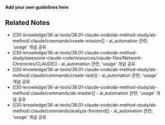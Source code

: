 **Add your own guidelines here**
<!--

System Guidelines

Use this file to provide the AI with rules and guidelines you want it to follow.
This template outlines a few examples of things you can add. You can add your own sections and format it to suit your needs

TIP: More context isn't always better. It can confuse the LLM. Try and add the most important rules you need

# General guidelines

Any general rules you want the AI to follow.
For example:

* Only use absolute positioning when necessary. Opt for responsive and well structured layouts that use flexbox and grid by default
* Refactor code as you go to keep code clean
* Keep file sizes small and put helper functions and components in their own files.

--------------

# Design system guidelines
Rules for how the AI should make generations look like your company's design system

Additionally, if you select a design system to use in the prompt box, you can reference
your design system's components, tokens, variables and components.
For example:

* Use a base font-size of 14px
* Date formats should always be in the format “Jun 10”
* The bottom toolbar should only ever have a maximum of 4 items
* Never use the floating action button with the bottom toolbar
* Chips should always come in sets of 3 or more
* Don't use a dropdown if there are 2 or fewer options

You can also create sub sections and add more specific details
For example:


## Button
The Button component is a fundamental interactive element in our design system, designed to trigger actions or navigate
users through the application. It provides visual feedback and clear affordances to enhance user experience.

### Usage
Buttons should be used for important actions that users need to take, such as form submissions, confirming choices,
or initiating processes. They communicate interactivity and should have clear, action-oriented labels.

### Variants
* Primary Button
  * Purpose : Used for the main action in a section or page
  * Visual Style : Bold, filled with the primary brand color
  * Usage : One primary button per section to guide users toward the most important action
* Secondary Button
  * Purpose : Used for alternative or supporting actions
  * Visual Style : Outlined with the primary color, transparent background
  * Usage : Can appear alongside a primary button for less important actions
* Tertiary Button
  * Purpose : Used for the least important actions
  * Visual Style : Text-only with no border, using primary color
  * Usage : For actions that should be available but not emphasized
-->

## Related Notes

- [[30-knowledge/36-ai-tools/36.01-claude-code/ab-method-study/ab-method/.claude/commands/create-mission]] - ai_automation 관련; 'usage' 개념 공유
- [[30-knowledge/36-ai-tools/36.01-claude-code/ab-method-study/awesome-claude-code/resources/claude-files/Network-Chronicles/CLAUDE]] - ai_automation 관련; 'usage' 개념 공유
- [[30-knowledge/36-ai-tools/36.01-claude-code/ab-method-study/ab-method/.claude/commands/create-task]] - ai_automation 관련; 'usage' 개념 공유
- [[30-knowledge/36-ai-tools/36.01-claude-code/ab-method-study/ab-method/.claude/commands/ab-master]] - ai_automation 관련; 'usage' 개념 공유
- [[30-knowledge/36-ai-tools/36.01-claude-code/ab-method-study/ab-method/.claude/commands/analyze-frontend]] - ai_automation 관련; 'usage' 개념 공유
